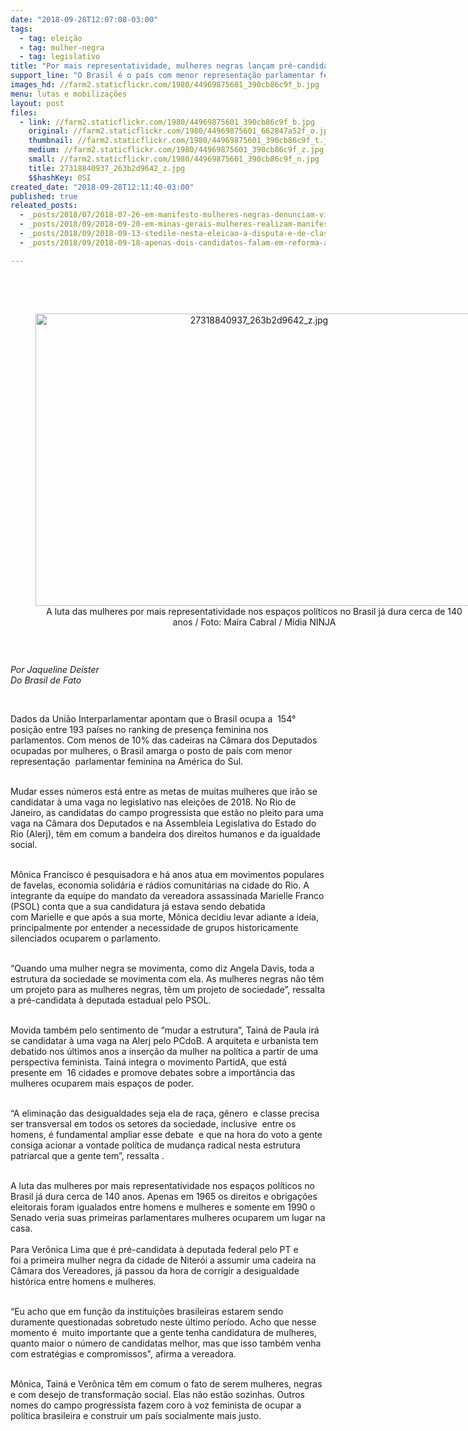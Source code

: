 ```yaml
---
date: "2018-09-28T12:07:08-03:00"
tags:
  - tag: eleição
  - tag: mulher-negra
  - tag: legislativo
title: "Por mais representatividade, mulheres negras lançam pré-candidaturas ao legislativo\n"
support_line: "O Brasil é o país com menor representação parlamentar feminina na América do Sul \n"
images_hd: //farm2.staticflickr.com/1980/44969875601_390cb86c9f_b.jpg
menu: lutas e mobilizações
layout: post
files:
  - link: //farm2.staticflickr.com/1980/44969875601_390cb86c9f_b.jpg
    original: //farm2.staticflickr.com/1980/44969875601_662847a52f_o.jpg
    thumbnail: //farm2.staticflickr.com/1980/44969875601_390cb86c9f_t.jpg
    medium: //farm2.staticflickr.com/1980/44969875601_390cb86c9f_z.jpg
    small: //farm2.staticflickr.com/1980/44969875601_390cb86c9f_n.jpg
    title: 27318840937_263b2d9642_z.jpg
    $$hashKey: 0SI
created_date: "2018-09-28T12:11:40-03:00"
published: true
releated_posts:
  - _posts/2018/07/2018-07-26-em-manifesto-mulheres-negras-denunciam-violencia-do-estado.md
  - _posts/2018/09/2018-09-20-em-minas-gerais-mulheres-realizam-manifestacao-cultural-contra-o-fascismo.md
  - _posts/2018/09/2018-09-13-stedile-nesta-eleicao-a-disputa-e-de-classes-quem-esta-com-o-povo-e-contra-ele.md
  - _posts/2018/09/2018-09-18-apenas-dois-candidatos-falam-em-reforma-agraria-no-plano-de-governo.md

---
```

<p paraeid="{f77c5541-a6f0-4f3e-b6cf-e6e46fdebebd}{163}" paraid="1066298413"><br />
&nbsp;</p>

<div style="text-align:center">
<figure class="image" style="display:inline-block"><img alt="27318840937_263b2d9642_z.jpg" height="468" src="//farm2.staticflickr.com/1980/44969875601_390cb86c9f_b.jpg" width="700" />
<figcaption>A luta das mulheres por mais representatividade nos espa&ccedil;os&nbsp;pol&iacute;ticos no Brasil j&aacute; dura&nbsp;cerca de 140 anos / Foto: Ma&iacute;ra Cabral / M&iacute;dia NINJA</figcaption>
</figure>
</div>

<p paraeid="{f77c5541-a6f0-4f3e-b6cf-e6e46fdebebd}{163}" paraid="1066298413">&nbsp;</p>

<p paraeid="{f77c5541-a6f0-4f3e-b6cf-e6e46fdebebd}{163}" paraid="1066298413"><em>Por Jaqueline Deister<br />
Do Brasil de Fato</em></p>

<p paraeid="{f77c5541-a6f0-4f3e-b6cf-e6e46fdebebd}{163}" paraid="1066298413">&nbsp;</p>

<p paraeid="{f77c5541-a6f0-4f3e-b6cf-e6e46fdebebd}{163}" paraid="1066298413">Dados da Uni&atilde;o Interparlamentar apontam que o Brasil ocupa&nbsp;a&nbsp;&nbsp;154&deg; posi&ccedil;&atilde;o&nbsp;entre&nbsp;193 pa&iacute;ses no ranking de presen&ccedil;a feminina nos parlamentos.&nbsp;Com menos de 10% das cadeiras na C&acirc;mara dos Deputados ocupadas por mulheres, o Brasil amarga o posto de pa&iacute;s com menor representa&ccedil;&atilde;o&nbsp;&nbsp;parlamentar feminina na Am&eacute;rica do Sul.&nbsp;</p>

<p paraeid="{f77c5541-a6f0-4f3e-b6cf-e6e46fdebebd}{163}" paraid="1066298413"><br />
Mudar esses n&uacute;meros est&aacute; entre as metas de muitas mulheres que ir&atilde;o se candidatar&nbsp;&agrave;&nbsp;uma vaga no legislativo nas elei&ccedil;&otilde;es de 2018. No Rio de Janeiro,&nbsp;as candidatas do campo progressista que est&atilde;o no pleito para uma vaga na C&acirc;mara dos Deputados e na Assembleia Legislativa do Estado do Rio&nbsp;(Alerj), t&ecirc;m em comum a bandeira dos direitos humanos&nbsp;e da igualdade social.&nbsp;</p>

<p paraeid="{f77c5541-a6f0-4f3e-b6cf-e6e46fdebebd}{163}" paraid="1066298413"><br />
M&ocirc;nica Francisco &eacute; pesquisadora e h&aacute; anos atua em movimentos populares de favelas, economia solid&aacute;ria e r&aacute;dios comunit&aacute;rias na cidade do Rio. A integrante da equipe do mandato da vereadora assassinada&nbsp;Marielle&nbsp;Franco (PSOL) conta que a sua candidatura j&aacute; estava sendo debatida com&nbsp;Marielle&nbsp;e que ap&oacute;s a sua morte, M&ocirc;nica decidiu levar adiante a ideia, principalmente&nbsp;por entender a necessidade de grupos historicamente silenciados ocuparem o parlamento.&nbsp;</p>

<p paraeid="{f77c5541-a6f0-4f3e-b6cf-e6e46fdebebd}{163}" paraid="1066298413"><br />
&ldquo;Quando uma mulher negra se movimenta, como diz&nbsp;Angela&nbsp;Davis, toda a estrutura da sociedade se movimenta com ela. As mulheres negras n&atilde;o t&ecirc;m um projeto para as mulheres negras, t&ecirc;m um projeto de sociedade&rdquo;, ressalta a pr&eacute;-candidata &agrave; deputada estadual pelo PSOL.&nbsp;</p>

<p paraeid="{f77c5541-a6f0-4f3e-b6cf-e6e46fdebebd}{163}" paraid="1066298413"><br />
Movida tamb&eacute;m pelo sentimento de&nbsp;&ldquo;mudar a estrutura&rdquo;, Tain&aacute; de Paula&nbsp;ir&aacute; se candidatar &agrave; uma vaga na&nbsp;Alerj&nbsp;pelo PCdoB.&nbsp;A arquiteta&nbsp;e urbanista&nbsp;tem debatido nos &uacute;ltimos anos a inser&ccedil;&atilde;o da mulher na pol&iacute;tica a partir de uma perspectiva feminista. Tain&aacute; integra o movimento&nbsp;PartidA, que est&aacute; presente em&nbsp; 16 cidades e promove debates sobre a import&acirc;ncia das mulheres ocuparem mais espa&ccedil;os de poder.&nbsp;&nbsp;</p>

<p paraeid="{f77c5541-a6f0-4f3e-b6cf-e6e46fdebebd}{163}" paraid="1066298413"><br />
&ldquo;A elimina&ccedil;&atilde;o das desigualdades seja ela de ra&ccedil;a, g&ecirc;nero&nbsp; e classe precisa ser transversal em todos os setores da sociedade, inclusive&nbsp; entre os homens, &eacute; fundamental ampliar esse debate&nbsp; e que na hora do voto a gente consiga acionar a vontade pol&iacute;tica de mudan&ccedil;a radical nesta estrutura patriarcal que a gente tem&rdquo;, ressalta&nbsp;.&nbsp;</p>

<p paraeid="{f77c5541-a6f0-4f3e-b6cf-e6e46fdebebd}{163}" paraid="1066298413"><br />
A luta das mulheres por mais representatividade nos espa&ccedil;os&nbsp;pol&iacute;ticos no Brasil j&aacute; dura&nbsp;cerca de 140 anos. Apenas em 1965 os direitos e obriga&ccedil;&otilde;es eleitorais foram igualados entre homens e mulheres e somente em 1990 o Senado veria suas primeiras parlamentares mulheres ocuparem um lugar na casa.&nbsp;<br />
<br />
Para Ver&ocirc;nica Lima que &eacute;&nbsp;pr&eacute;-candidata &agrave; deputada federal pelo PT&nbsp;e foi&nbsp;a&nbsp;primeira mulher negra&nbsp;da cidade&nbsp;de Niter&oacute;i&nbsp;a assumir uma cadeira na C&acirc;mara dos Vereadores, j&aacute; passou da hora de corrigir a desigualdade hist&oacute;rica entre homens e mulheres.&nbsp;</p>

<p paraeid="{f77c5541-a6f0-4f3e-b6cf-e6e46fdebebd}{163}" paraid="1066298413"><br />
&ldquo;Eu acho que em fun&ccedil;&atilde;o&nbsp;da institui&ccedil;&otilde;es brasileiras&nbsp;estarem sendo duramente questionadas sobretudo neste &uacute;ltimo per&iacute;odo. Acho que nesse momento&nbsp;&eacute;&nbsp; muito&nbsp;importante que a gente tenha candidatura de mulheres, quanto maior o n&uacute;mero de candidatas melhor, mas que isso tamb&eacute;m venha com estrat&eacute;gias e compromissos&quot;, afirma a vereadora.&nbsp;&nbsp;</p>

<p paraeid="{f77c5541-a6f0-4f3e-b6cf-e6e46fdebebd}{163}" paraid="1066298413"><br />
M&ocirc;nica, Tain&aacute; e Ver&ocirc;nica t&ecirc;m em comum o fato de serem mulheres, negras e com desejo de transforma&ccedil;&atilde;o social. Elas n&atilde;o est&atilde;o sozinhas. Outros nomes do campo progressista fazem coro &agrave; voz&nbsp;feminista de ocupar a pol&iacute;tica brasileira e construir um pa&iacute;s socialmente mais justo.&nbsp;</p>
